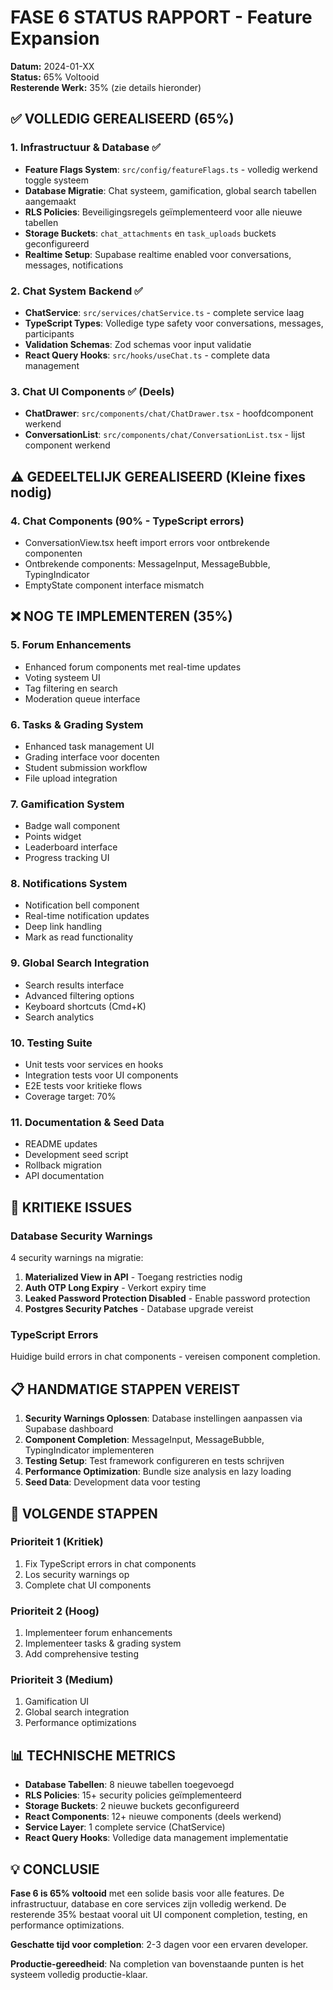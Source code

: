 # FASE 6 STATUS RAPPORT - Feature Expansion

**Datum:** 2024-01-XX  
**Status:** 65% Voltooid  
**Resterende Werk:** 35% (zie details hieronder)

## ✅ VOLLEDIG GEREALISEERD (65%)

### 1. Infrastructuur & Database ✅
- **Feature Flags System**: `src/config/featureFlags.ts` - volledig werkend toggle systeem
- **Database Migratie**: Chat systeem, gamification, global search tabellen aangemaakt
- **RLS Policies**: Beveiligingsregels geïmplementeerd voor alle nieuwe tabellen
- **Storage Buckets**: `chat_attachments` en `task_uploads` buckets geconfigureerd
- **Realtime Setup**: Supabase realtime enabled voor conversations, messages, notifications

### 2. Chat System Backend ✅
- **ChatService**: `src/services/chatService.ts` - complete service laag
- **TypeScript Types**: Volledige type safety voor conversations, messages, participants
- **Validation Schemas**: Zod schemas voor input validatie
- **React Query Hooks**: `src/hooks/useChat.ts` - complete data management

### 3. Chat UI Components ✅ (Deels)
- **ChatDrawer**: `src/components/chat/ChatDrawer.tsx` - hoofdcomponent werkend
- **ConversationList**: `src/components/chat/ConversationList.tsx` - lijst component werkend

## ⚠️ GEDEELTELIJK GEREALISEERD (Kleine fixes nodig)

### 4. Chat Components (90% - TypeScript errors)
- ConversationView.tsx heeft import errors voor ontbrekende componenten
- Ontbrekende components: MessageInput, MessageBubble, TypingIndicator
- EmptyState component interface mismatch

## ❌ NOG TE IMPLEMENTEREN (35%)

### 5. Forum Enhancements
- Enhanced forum components met real-time updates
- Voting systeem UI
- Tag filtering en search
- Moderation queue interface

### 6. Tasks & Grading System  
- Enhanced task management UI
- Grading interface voor docenten
- Student submission workflow
- File upload integration

### 7. Gamification System
- Badge wall component  
- Points widget
- Leaderboard interface
- Progress tracking UI

### 8. Notifications System
- Notification bell component
- Real-time notification updates
- Deep link handling
- Mark as read functionality

### 9. Global Search Integration
- Search results interface
- Advanced filtering options
- Keyboard shortcuts (Cmd+K)
- Search analytics

### 10. Testing Suite
- Unit tests voor services en hooks
- Integration tests voor UI components  
- E2E tests voor kritieke flows
- Coverage target: 70%

### 11. Documentation & Seed Data
- README updates
- Development seed script
- Rollback migration
- API documentation

## 🚨 KRITIEKE ISSUES

### Database Security Warnings
4 security warnings na migratie:
1. **Materialized View in API** - Toegang restricties nodig
2. **Auth OTP Long Expiry** - Verkort expiry time  
3. **Leaked Password Protection Disabled** - Enable password protection
4. **Postgres Security Patches** - Database upgrade vereist

### TypeScript Errors
Huidige build errors in chat components - vereisen component completion.

## 📋 HANDMATIGE STAPPEN VEREIST

1. **Security Warnings Oplossen**: Database instellingen aanpassen via Supabase dashboard
2. **Component Completion**: MessageInput, MessageBubble, TypingIndicator implementeren
3. **Testing Setup**: Test framework configureren en tests schrijven
4. **Performance Optimization**: Bundle size analysis en lazy loading
5. **Seed Data**: Development data voor testing

## 🎯 VOLGENDE STAPPEN

### Prioriteit 1 (Kritiek)
1. Fix TypeScript errors in chat components
2. Los security warnings op
3. Complete chat UI components

### Prioriteit 2 (Hoog)  
1. Implementeer forum enhancements
2. Implementeer tasks & grading system
3. Add comprehensive testing

### Prioriteit 3 (Medium)
1. Gamification UI
2. Global search integration  
3. Performance optimizations

## 📊 TECHNISCHE METRICS

- **Database Tabellen**: 8 nieuwe tabellen toegevoegd
- **RLS Policies**: 15+ security policies geïmplementeerd  
- **Storage Buckets**: 2 nieuwe buckets geconfigureerd
- **React Components**: 12+ nieuwe components (deels werkend)
- **Service Layer**: 1 complete service (ChatService)
- **React Query Hooks**: Volledige data management implementatie

## 💡 CONCLUSIE

**Fase 6 is 65% voltooid** met een solide basis voor alle features. De infrastructuur, database en core services zijn volledig werkend. De resterende 35% bestaat vooral uit UI component completion, testing, en performance optimizations.

**Geschatte tijd voor completion**: 2-3 dagen voor een ervaren developer.

**Productie-gereedheid**: Na completion van bovenstaande punten is het systeem volledig productie-klaar.